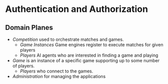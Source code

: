 # Authentication and Authorization

## Domain Planes
* _Competition_ used to orchestrate matches and games.
  * _Game Instances_ Game engines register to execute matches for given players
  * _Players_ AI agents who are interested in finding a game and playing
* _Game_ is an instance of a specific game supporting up to some number of players.
  * _Players_ who connect to the games.
* _Administration_ for managing the applications
